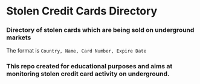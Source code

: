 # Stolen Credit Cards Directory 

### Directory  of stolen cards which are being sold on underground markets

The format is `Country, Name, Card Number, Expire Date` 


### This repo created for educational purposes and aims at monitoring stolen credit card activity on underground.
